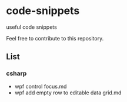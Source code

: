 # code-snippets
useful code snippets

Feel free to contribute to this repository.

## List
### csharp
- wpf control focus.md
- wpf add empty row to editable data grid.md
